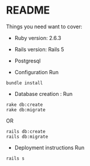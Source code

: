 # README



Things you need want to cover:

* Ruby version: 2.6.3
* Rails version: Rails 5
* Postgresql

* Configuration
Run
````
bundle install
````

* Database creation : 
Run
````
rake db:create 
rake db:migrate 
````
OR
````
rails db:create
rails db:migrate
````

* Deployment instructions
Run
````
rails s
````
